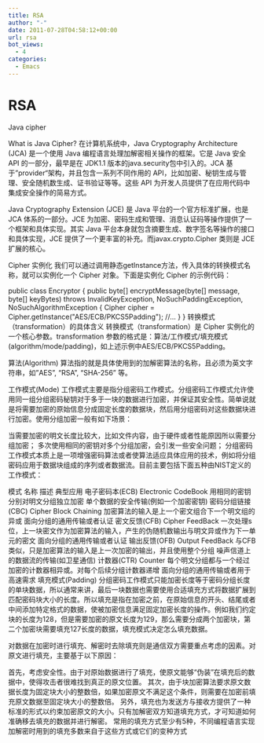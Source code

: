 ```yaml
---
title: RSA
author: "-"
date: 2011-07-28T04:58:12+00:00
url: rsa
bot_views:
  - 4
categories:
  - Emacs
---
```

# RSA

Java cipher

What is Java Cipher?
在计算机系统中，Java Cryptography Architecture (JCA) 是一个使用 Java 编程语言处理加解密相关操作的框架。它是 Java 安全 API 的一部分，最早是在 JDK1.1 版本的java.security包中引入的。JCA 基于”provider“架构，并且包含一系列不同作用的 API，比如加密、秘钥生成与管理、安全随机数生成、证书验证等等。这些 API 为开发人员提供了在应用代码中集成安全操作的简易方式。

Java Cryptography Extension (JCE) 是 Java 平台的一个官方标准扩展，也是 JCA 体系的一部分。JCE 为加密、密码生成和管理、消息认证码等操作提供了一个框架和具体实现。其实 Java 平台本身就包含摘要生成、数字签名等操作的接口和具体实现，JCE 提供了一个更丰富的补充。而javax.crypto.Cipher 类则是 JCE 扩展的核心。

Cipher 实例化
我们可以通过调用静态getInstance方法，传入具体的转换模式名称，就可以实例化一个 Cipher 对象。下面是实例化 Cipher 的示例代码：

public class Encryptor {
	public byte[] encryptMessage(byte[] message, byte[] keyBytes) 
  throws InvalidKeyException, NoSuchPaddingException, NoSuchAlgorithmException {
    Cipher cipher = Cipher.getInstance("AES/ECB/PKCS5Padding");
    //...
	}
}
转换模式（transformation）的具体含义
转换模式（transformation）是 Cipher 实例化的一个核心参数。transformation 参数的格式是：算法/工作模式/填充模式(algorithm/mode/padding)，如上述示例中AES/ECB/PKCS5Padding。

算法(Algorithm)
算法指的就是具体使用到的加解密算法的名称，且必须为英文字符串，如”AES”, “RSA”, “SHA-256” 等。

工作模式(Mode)
工作模式主要是指分组密码工作模式。分组密码工作模式允许使用同一组分组密码秘钥对于多于一块的数据进行加密，并保证其安全性。简单说就是将需要加密的原始信息分成固定长度的数据块，然后用分组密码对这些数据块进行加密。使用分组加密一般有如下场景：

当需要加密的明文长度比较大，比如文件内容，由于硬件或者性能原因所以需要分组加密；
多次使用相同的密钥对多个分组加密，会引发一些安全问题；
分组密码工作模式本质上是一项增强密码算法或者使算法适应具体应用的技术，例如将分组密码应用于数据块组成的序列或者数据流。目前主要包括下面五种由NIST定义的工作模式：

模式	名称	描述	典型应用
电子密码本(ECB)	Electronic CodeBook	用相同的密钥分别对明文分组独立加密	单个数据的安全传输(例如一个加密密钥)
密码分组链接(CBC)	Cipher Block Chaining	加密算法的输入是上一个密文组合下一个明文组的异或	面向分组的通用传输或者认证
密文反馈(CFB)	Cipher FeedBack	一次处理s位，上一块密文作为加密算法的输入，产生的伪随机数输出与明文异或作为下一单元的密文	面向分组的通用传输或者认证
输出反馈(OFB)	Output FeedBack	与CFB类似，只是加密算法的输入是上一次加密的输出，并且使用整个分组	噪声信道上的数据流的传输(如卫星通信)
计数器(CTR)	Counter	每个明文分组都与一个经过加密的计数器相异或。对每个后续分组计数器递增	面向分组的通用传输或者用于高速需求
填充模式(Padding)
分组密码工作模式只能加密长度等于密码分组长度的单块数据，所以通常来讲，最后一块数据也需要使用合适填充方式将数据扩展到匹配密码块大小的长度。所以填充是指在加密之前，在原始信息的开头、结尾或者中间添加特定格式的数据，使被加密信息满足固定加密长度的操作。例如我们约定块的长度为128，但是需要加密的原文长度为129，那么需要分成两个加密块，第二个加密块需要填充127长度的数据，填充模式决定怎么填充数据。

对数据在加密时进行填充、解密时去除填充则是通信双方需要重点考虑的因素。对原文进行填充，主要基于以下原因：

首先，考虑安全性。由于对原始数据进行了填充，使原文能够“伪装”在填充后的数据中，使得攻击者很难找到真正的原文位置。
其次，由于块加密算法要求原文数据长度为固定块大小的整数倍，如果加密原文不满足这个条件，则需要在加密前填充原文数据至固定块大小的整数倍。
另外，填充也为发送方与接收方提供了一种标准的形式以约束加密原文的大小。只有加解密双方知道填充方式，才可知道如何准确移去填充的数据并进行解密。
常用的填充方式至少有5种，不同编程语言实现加解密时用到的填充多数来自于这些方式或它们的变种方式
